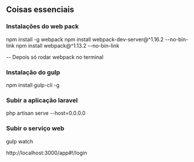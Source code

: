 ## Coisas essenciais

### Instalações do web pack
npm install -g webpack
npm install webpack-dev-server@^1.16.2 --no-bin-link
npm install webpack@^1.13.2 --no-bin-link

-- Depois só rodar webpack no terminal

### Instalação do gulp
npm install gulp-cli -g

### Subir a aplicação laravel
php artisan serve --host=0.0.0.0

### Subir o serviço web
gulp watch

http://localhost:3000/app#!/login
